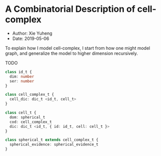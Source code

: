 # A Combinatorial Description of cell-complex

- Author: Xie Yuheng
- Date: 2019-05-06

To explain how I model cell-complex,
I start from how one might model graph,
and generalize the model to higher dimension recursively.

TODO

``` typescript
class id_t {
  dim: number
  ser: number
}

class cell_complex_t {
  cell_dic: dic_t <id_t, cell_t>
}

class cell_t {
  dom: spherical_t
  cod: cell_complex_t
  dic: dic_t <id_t, { id: id_t, cell: cell_t }>
}

class spherical_t extends cell_complex_t {
  spherical_evidence: spherical_evidence_t
}
```
